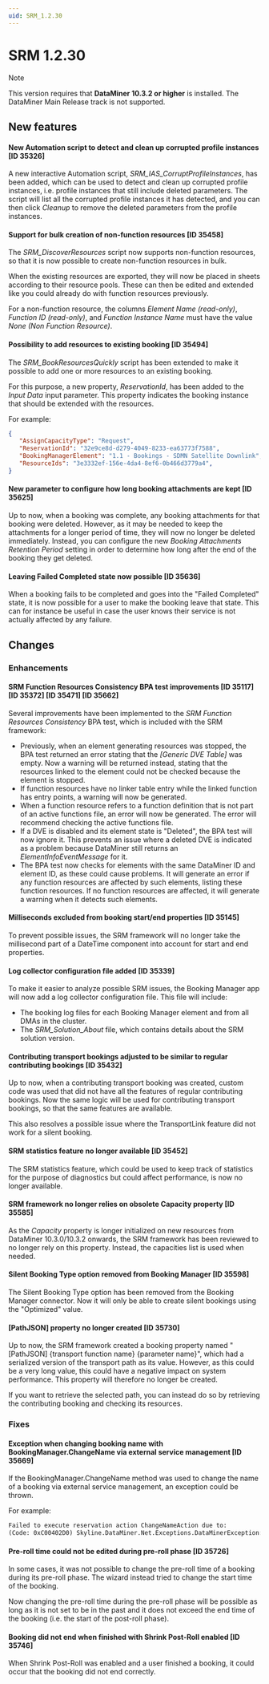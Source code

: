 ```yaml
---
uid: SRM_1.2.30
---
```


# SRM 1.2.30

> [!NOTE]
> This version requires that **DataMiner 10.3.2 or higher** is installed. The DataMiner Main Release track is not supported.

## New features

#### New Automation script to detect and clean up corrupted profile instances [ID 35326]

A new interactive Automation script, *SRM_IAS_CorruptProfileInstances*, has been added, which can be used to detect and clean up corrupted profile instances, i.e. profile instances that still include deleted parameters. The script will list all the corrupted profile instances it has detected, and you can then click *Cleanup* to remove the deleted parameters from the profile instances.

#### Support for bulk creation of non-function resources [ID 35458]

The *SRM_DiscoverResources* script now supports non-function resources, so that it is now possible to create non-function resources in bulk.

When the existing resources are exported, they will now be placed in sheets according to their resource pools. These can then be edited and extended like you could already do with function resources previously.

For a non-function resource, the columns *Element Name (read-only)*, *Function ID (read-only)*, and *Function Instance Name* must have the value *None (Non Function Resource)*.

#### Possibility to add resources to existing booking [ID 35494]

The *SRM_BookResourcesQuickly* script has been extended to make it possible to add one or more resources to an existing booking.

For this purpose, a new property, *ReservationId*, has been added to the *Input Data* input parameter. This property indicates the booking instance that should be extended with the resources.

For example:

```json
{
   "AssignCapacityType": "Request",
   "ReservationId": "32e9ce8d-d279-4049-8233-ea63773f7588",
   "BookingManagerElement": "1.1 - Bookings - SDMN Satellite Downlink",
   "ResourceIds": "3e3332ef-156e-4da4-8ef6-0b466d3779a4",
}
```

#### New parameter to configure how long booking attachments are kept [ID 35625]

Up to now, when a booking was complete, any booking attachments for that booking were deleted. However, as it may be needed to keep the attachments for a longer period of time, they will now no longer be deleted immediately. Instead, you can configure the new *Booking Attachments Retention Period* setting in order to determine how long after the end of the booking they get deleted.

#### Leaving Failed Completed state now possible [ID 35636]

When a booking fails to be completed and goes into the "Failed Completed" state, it is now possible for a user to make the booking leave that state. This can for instance be useful in case the user knows their service is not actually affected by any failure.

## Changes

### Enhancements

#### SRM Function Resources Consistency BPA test improvements [ID 35117] [ID 35372] [ID 35471] [ID 35662]

Several improvements have been implemented to the *SRM Function Resources Consistency* BPA test, which is included with the SRM framework:

- Previously, when an element generating resources was stopped, the BPA test returned an error stating that the *[Generic DVE Table]* was empty. Now a warning will be returned instead, stating that the resources linked to the element could not be checked because the element is stopped.
- If function resources have no linker table entry while the linked function has entry points, a warning will now be generated.
- When a function resource refers to a function definition that is not part of an active functions file, an error will now be generated. The error will recommend checking the active functions file.
- If a DVE is disabled and its element state is "Deleted", the BPA test will now ignore it. This prevents an issue where a deleted DVE is indicated as a problem because DataMiner still returns an *ElementInfoEventMessage* for it.
- The BPA test now checks for elements with the same DataMiner ID and element ID, as these could cause problems. It will generate an error if any function resources are affected by such elements, listing these function resources. If no function resources are affected, it will generate a warning when it detects such elements.

#### Milliseconds excluded from booking start/end properties [ID 35145]

To prevent possible issues, the SRM framework will no longer take the millisecond part of a DateTime component into account for start and end properties.

#### Log collector configuration file added [ID 35339]

To make it easier to analyze possible SRM issues, the Booking Manager app will now add a log collector configuration file. This file will include:

- The booking log files for each Booking Manager element and from all DMAs in the cluster.
- The *SRM_Solution_About* file, which contains details about the SRM solution version.

#### Contributing transport bookings adjusted to be similar to regular contributing bookings [ID 35432]

Up to now, when a contributing transport booking was created, custom code was used that did not have all the features of regular contributing bookings. Now the same logic will be used for contributing transport bookings, so that the same features are available.

This also resolves a possible issue where the TransportLink feature did not work for a silent booking.

#### SRM statistics feature no longer available [ID 35452]

The SRM statistics feature, which could be used to keep track of statistics for the purpose of diagnostics but could affect performance, is now no longer available.

#### SRM framework no longer relies on obsolete Capacity property [ID 35585]

As the *Capacity* property is longer initialized on new resources from DataMiner 10.3.0/10.3.2 onwards, the SRM framework has been reviewed to no longer rely on this property. Instead, the capacities list is used when needed.

#### Silent Booking Type option removed from Booking Manager [ID 35598]

The Silent Booking Type option has been removed from the Booking Manager connector. Now it will only be able to create silent bookings using the "Optimized" value.

#### [PathJSON] property no longer created [ID 35730]

Up to now, the SRM framework created a booking property named "[PathJSON] {transport function name} {parameter name}", which had a serialized version of the transport path as its value. However, as this could be a very long value, this could have a negative impact on system performance. This property will therefore no longer be created.

If you want to retrieve the selected path, you can instead do so by retrieving the contributing booking and checking its resources.

### Fixes

#### Exception when changing booking name with BookingManager.ChangeName via external service management [ID 35669]

If the BookingManager.ChangeName method was used to change the name of a booking via external service management, an exception could be thrown.

For example:

```txt
Failed to execute reservation action ChangeNameAction due to:
(Code: 0xC00402D0) Skyline.DataMiner.Net.Exceptions.DataMinerException: Service with ID 665/410676 is unavailable.
```

#### Pre-roll time could not be edited during pre-roll phase [ID 35726]

In some cases, it was not possible to change the pre-roll time of a booking during its pre-roll phase. The wizard instead tried to change the start time of the booking.

Now changing the pre-roll time during the pre-roll phase will be possible as long as it is not set to be in the past and it does not exceed the end time of the booking (i.e. the start of the post-roll phase).

#### Booking did not end when finished with Shrink Post-Roll enabled [ID 35746]

When Shrink Post-Roll was enabled and a user finished a booking, it could occur that the booking did not end correctly.
